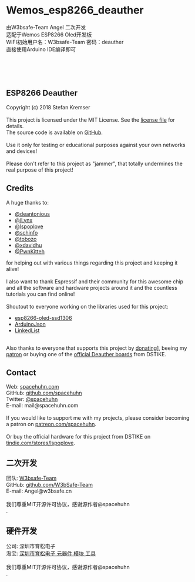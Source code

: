 # Wemos_esp8266_deauther
由W3bsafe-Team Angel 二次开发<br />
适配于Wemos ESP8266 Oled开发板<br />
WIFI初始用户名：W3bsafe-Team 密码：deauther<br />
直接使用Arduino IDE编译即可<br />
<br />
<br />
<br />
<br />

<h2>ESP8266 Deauther</h2>
<p>
	<span class="bold">Copyright (c) 2018 Stefan Kremser</span><br />
	<br />
	This project is licensed under the MIT License. See the <a href="LICENSE">license file</a> for details.<br />
	The source code is available on <a href="https://github.com/spacehuhn/esp8266_deauther" target="_blank">GitHub</a>.<br />
	<br />
	Use it only for testing or educational purposes against your own networks and devices!<br />
	<br />
	<span class="bold">Please don't refer to this project as "jammer", that totally undermines the real purpose of this project!</span>
</p>

<h2>Credits</h2>
<p>
	A huge thanks to:<br>
	<ul>
		<li><a href="http://github.com/deantonious" target="_blank">@deantonious</a></li>
		<li><a href="http://github.com/jLynx" target="_blank">@jLynx</a></li>
		<li><a href="http://github.com/lspoplove" target="_blank">@lspoplove</a></li>
		<li><a href="http://github.com/schinfo" target="_blank">@schinfo</a></li>
		<li><a href="http://github.com/tobozo" target="_blank">@tobozo</a></li>
		<li><a href="http://github.com/xdavidhu" target="_blank">@xdavidhu</a></li>
		<li><a href="http://github.com/PwnKitteh" target="_blank">@PwnKitteh</a></li>
	</ul>
	for helping out with various things regarding this project and keeping it alive!<br>
	<br>
	I also want to thank Espressif and their community for this awesome chip and all the software and hardware projects around it and the countless tutorials you can find online!<br>
	<br>
	Shoutout to everyone working on the libraries used for this project:<br>
	<ul>
		<li><a href="https://github.com/ThingPulse/esp8266-oled-ssd1306" target="_blank">esp8266-oled-ssd1306</a></li>
		<li><a href="https://github.com/bblanchon/ArduinoJson" target="_blank">ArduinoJson</a></li>
		<li><a href="https://github.com/ivanseidel/LinkedList" target="_blank">LinkedList</a></li>
	</ul>
	<br>
	Also thanks to everyone that supports this project by <a href="http://spacehuhn.de/donate" target="_blank">donating]</a>, beeing my <a href="http://patreon.com/spacehuhn" target="_blank">patron</a> or buying one of the <a href="https://www.tindie.com/stores/lspoplove" target="_blank">official Deauther boards</a> from DSTIKE.<br>
</p>

<h2>Contact</h2>
<p>
	Web: <a target="_blank" href="http://spacehuhn.com/">spacehuhn.com</a><br>
	GitHub: <a target="_blank" href="http://github.com/spacehuhn/">github.com/spacehuhn</a><br />
	Twitter: <a target="_blank" href="http://twitter.com/spacehuhn/">@spacehuhn</a><br />
	E-mail: mail@spacehuhn.com<br />
	<br>
	If you would like to support me with my projects, please consider becoming a patron on <a target="_blank" href="https://patreon.com/spacehuhn">patreon.com/spacehuhn</a>.<br />
	<br>
	Or buy the official hardware for this project from DSTIKE on <a target="_blank" href="https://www.tindie.com/stores/lspoplove/">tindie.com/stores/lspoplove</a>.
</p>
					
<h2>二次开发</h2>
<p>
	团队: <a target="_blank" href="http://www.w3bsafe.cn">W3bsafe-Team</a><br>
	GitHub: <a target="_blank" href="https://github.com/W3bSafe-Team">github.com/W3bSafe-Team</a><br />
	E-mail: Angel@w3bsafe.cn<br />
	<br>
	我们尊重MIT开源许可协议，感谢源作者@spacehuhn<br />
	</a>.
</p>

<h2>硬件开发</h2>
<p>
	公司: 深圳市育松电子<br>
	淘宝: <a target="_blank" href="https://shop33817767.taobao.com/">深圳市育松电子 元器件 模块 工具</a><br />
	<br>
	我们尊重MIT开源许可协议，感谢源作者@spacehuhn<br />
	</a>.
</p>
